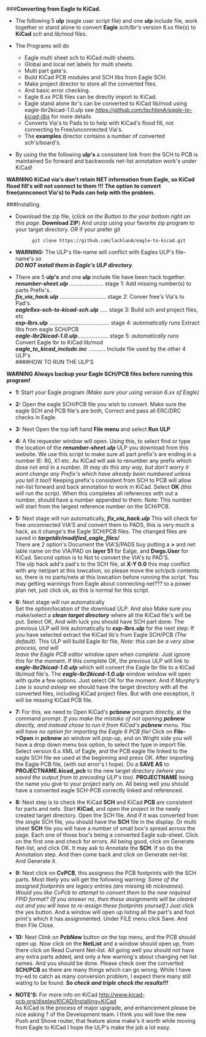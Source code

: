 ###**Converting from Eagle to KiCad.**


* The following 5 **ulp** (eagle user script file) and one **ulp** include file, work together or stand alone to convert **Eagle**  *sch/lbr's* version 6.xx file(s) to **KiCad** *sch* and *lib/mod* files.  

* The Programs will do
	* Eagle multi sheet sch to KiCad  multi sheets.  
	* Global and local net labels for multi sheets.  
	* Multi part gate's.  
	* Build KiCad PCB modules and SCH libs from Eagle SCH.  
	* Make project director to store all the converted files.  
	* And basic error checking.  
	* Eagle 6.xx PCB files can be directly import to KiCad.  
	* Eagle stand alone lbr's can be converted to KiCad lib/mod using eagle-lbr2kicad-1.0.ulp
	  see *https://github.com/lachlanA/eagle-to-kicad-libs* for more details
	* Converts Via's to Pads to to help with KiCad's flood fill, not connecting to Free/unconnected Via's.  
    * The **examples** director contains a number of converted sch's/board's.  

* By using the  the following **ulp's**  a consistent link from the SCH to PCB is maintained So forward and backwoods net-list annotation work's under KiCad!  

 **WARNING KiCad via's don't retain NET information from Eagle,  so KiCad flood fill's will not connect to them !!!**
 **The option to convert free(unnconect Via's) to Pads can help with the problem.**  


###Installing.
* Download the zip file, (*click on the Button to the your bottom right on this page*. **Download ZIP**) And unzip using your favorite zip program to your target directory. *OR* if your prefer git

			git clone https://github.com/lachlanA/eagle-to-kicad.git  

* **WARNING:**  The ULP's file-name will conflict with Eagles ULP's file-name's so  
  ***DO NOT install them in Eagle's ULP directory***.  

* There are 5 **ulp's** and one **ulp** include file have been hack together.
***renumber-sheet.ulp*** ......................   stage 1: Add missing number(s) to parts Prefix's.  
***fix_via_hack.ulp*** ..............................   stage 2: Conver free's Via's to Pad's.  
***eagle6xx-sch-to-kicad-sch.ulp*** .....    stage 3: Build sch and project files, etc  
***exp-lbrs.ulp*** .......................................   stage 4: *automatically runs*  Extract libs from eagle SCH/PCB  
***eagle-lbr2kicad-1.0.ulp***....................  stage 5: *automatically runs* Convert Eagle lbr to KiCad lib/mod  
***eagle_to_kicad_include.inc*** ...........  Include file used by the other 4 ULP's  
####HOW TO RUN THE ULP'S 
 
 **WARNING Always backup your Eagle SCH/PCB files before running this program!**  
 
* **1:** Start your Eagle program *(Make sure your using  version 6.xx of Eagle)*

* **2:** Open the eagle SCH/PCB  file you wish to convert. Make sure the eagle SCH and PCB file's are both, Correct and pass all ERC/DRC checks in Eagle.  

* **3:** Next Open  the top left hand  **File menu** and select  **Run ULP**  

* **4:** A file requester window will open.  Using this, to select find or type the location of the ***renumber-sheet.ulp*** ULP you download from this website. We use this script to make sure all part prefix's are ending in a number  IE:   R0,  X1   etc. As KiCad will ask to renumber any prefix which dose not end in a number. *(It may do this any way, but don't worry it wont change any Prefix's which have already been numbered unless you tell it too!)*  Keeping prefix's consistent from SCH to PCB will allow net-list forward and back annotation to work in KiCad. Select **OK** *(this will run the scrip)*.  When this completes all references with out a number, should have a number appended to them. Note: This number will start from the largest reference number on the SCH/PCB.

* **5:** Next stage will run automatically, ***fix_via_hack.ulp*** This will check for free unconnected VIA'S and convert them to PADS,  this is very much a hack, as it change's the Eagle SCH/PCB files.  The changed files are saved in ***targetdir/modified_eagle_files/***  
There are 2 option's Document the VIA'S/PADS buy putting a ***>*** and net lable name on the VIA/PAD on **layer 51** for Ealge, and **Dwgs.User** for KiCad. Second option is to Not to convert the VIA's to PAD'S.  
The ulp hack add's pad's to the SCH file, at **X-Y 0.0** this may conflict with any net/part at this lowcation, so please move the sch/pcb contents so, there is no parts/nets at this lowcation before running the script.
You may getting warnings from Eagle about connecting net??? to a power plan net, just click ok, as this is normal for this script.

* **6:** Next stage will run automatically  
Set the option/location of the download ULP. And also Make sure you make/select a ***clean target directory*** where all the KiCad file's will be put. Select OK, And with luck you should have SCH part done.   The previous ULP will link automatically to ***exp-lbrs.ulp*** for the  next step: If you have selected extract the KiCad lib's from Eagle SCH/PCB *(The default).* This  ULP will build  Eagle lbr file,  *Note: this can be a very slow process,  and will  
leave the Eagle PCB editor window open when complete*. Just ignore this for the moment. If this complete OK, the previous ULP will link to ***eagle-lbr2kicad-1.0.ulp*** which will convert the Eagle lbr file to a KiCad lib/mod file's.  The ***eagle-lbr2kicad-1.0.ulp*** window window will open with quite a few options. Just select OK for the moment.  And if *Murphy's Law  is sound asleep* we should have the target directory with all the converted files, including KiCad project files. But with one exception, it will be missing KiCad PCB file.

* **7:** For this, we need to Open KiCad's **pcbnew** program directly,  at the command prompt.
 *If you make the mistake of not opening **pcbnew** directly, and instead chose to run it from KiCad's **pcbnew**  menu. You will have no option for importing the Eagle 6 PCB file!*  Click on **File->Open** in **pcbnew** an window will pop-up, and on Wright side you will have a drop down menu box option, to select the type in import file. Select version 6.x  XML  of Eagle, and the PCB eagle file linked to the eagle SCH file we used at the beginning and press OK. After importing the Eagle PCB file, (with out error's I hope). Do a **SAVE AS** to **PROJECTNAME.kicad_pcb** to the new target directory *(where you saved the output from to preceding ULP's too).* **PROJECTNAME** being the name you give to your project early on. All being well you should have a converted eagle SCH-PCB correctly linked and referenced.

* **8:** Next step is to check the KiCad **SCH** and KiCad **PCB** are consistent for parts and nets.
Start **KiCad**, and open the project in the newly created target directory. Open the SCH file. And if it was converted from the single SCH file, you should have the **SCH** file in the display. Or multi sheet **SCH** file you will have a number of small box's spread across the page. Each one of those box's being a converted Eagle sub-sheet. Click on the first one and check for errors. All being good, click on Generate Net-list, and click OK. It may ask to Annotate the **SCH**. If so do the Annotation step. And then come back and click on Generate net-list. And Generate it.

* **9:** Next click on **CvPCB**, this assigness the PCB footprints with the SCH parts. Most likely you will get the
following warning: *Some of the assigned footprints are legacy entries (are missing lib nicknames). Would you like CvPcb to attempt to convert them to the new required FPID format? (If you answer no, then these assignments will be cleared out and you will have to re-assign these footprints yourself.)* Just click the yes button. And a window will open up listing all the part's and foot print's which it has assignmented. Under FILE menu click Save. And then File Close.

* **10:** Next Clink on **PcbNew** button on the top menu, and the PCB should open up.
Now click on the **NetList** and a window should open up, from there click on Read Current Net-list. All going well you should not have any extra parts added, and only a few warning's about changing net list names.  And you should be done.  Please check over the converted **SCH/PCB** as there are many things which can go wrong.  While I have try-ed to catch as many conversion problem, I expect there many still wating to be found. ***So check and triple check the results!!!***

* **NOTE'S:**   For more info on KiCad  http://www.kicad-pcb.org/display/KICAD/Installing+KiCad  
As KiCad is the process of major upgrade,  and enhancement  please be nice asking ? of the Development team.  I think you  will love the new Push and Shove router, that feature alone make's it worth while moving from Eagle to KiCad I hope the ULP's  make the job a lot easy.




  

